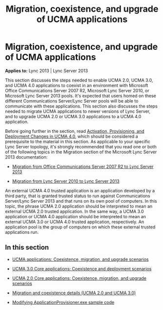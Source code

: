 ﻿---
title: Migration, coexistence, and upgrade of UCMA applications
TOCTitle: Migration, coexistence, and upgrade of UCMA applications
ms:assetid: 07b8c6c2-7cc7-4449-a6c2-3da177b34389
ms:mtpsurl: https://msdn.microsoft.com/library/Dn466137(v=office.15)
ms:contentKeyID: 57103459
ms.date: 07/25/2014
mtps_version: v=office.15
---

# Migration, coexistence, and upgrade of UCMA applications


**Applies to:** Lync 2013 | Lync Server 2013

This section discusses the steps needed to enable UCMA 2.0, UCMA 3.0, and UCMA 4.0 applications to coexist in an environment with Microsoft Office Communications Server 2007 R2, Microsoft Lync Server 2010, or Microsoft Lync Server 2013 pools. It's expected that users homed on these different Communications Server/Lync Server pools will be able to communicate with these applications. This section also discusses the steps needed to migrate UCMA applications to newer versions of Lync Server, and to upgrade UCMA 2.0 or UCMA 3.0 applications to a UCMA 4.0 application.

Before going further in the section, read [Activation, Provisioning, and Deployment Changes in UCMA 4.0](https://msdn.microsoft.com/library/hh347244\(v=office.15\)), which should be considered a prerequisite to the material in this section. As applicable to your specific Lync Server topology, it's strongly recommended that you read one or both of the following topics in the Migration section of the Microsoft Lync Server 2013 documentation:

  - [Migration from Office Communications Server 2007 R2 to Lync Server 2013](http://technet.microsoft.com/library/jj205375\(v=ocs.15\))

  - [Migration from Lync Server 2010 to Lync Server 2013](http://technet.microsoft.com/library/jj205369\(v=ocs.15\))

An external UCMA 4.0 trusted application is an application developed by a third party, that is granted trusted status to run against Communications Server/Lync Server 2013 and that runs on its own pool of computers. In this topic, the phrase UCMA 2.0 application should be interpreted to mean an external UCMA 2.0 trusted application. In the same way, a UCMA 3.0 application or UCMA 4.0 application should be interpreted to mean an external UCMA 3.0 or UCMA 4.0 trusted application, respectively. An application pool is the group of computers on which these external trusted applications run.

## In this section

  - [UCMA applications: Coexistence, migration, and upgrade scenarios](ucma-applications-coexistence-migration-and-upgrade-scenarios.md)

  - [UCMA 3.0 Core applications: Coexistence and deployment scenarios](ucma-3-0-core-applications-coexistence-and-deployment-scenarios.md)

  - [UCMA 2.0 Core applications: Coexistence, migration, and upgrade scenarios](ucma-2-0-core-applications-coexistence-migration-and-upgrade-scenarios.md)

  - [Migration and coexistence details (UCMA 2.0 and UCMA 3.0)](migration-and-coexistence-details-ucma-2-0-and-ucma-3-0.md)

  - [Modifying ApplicationProvisioner.exe sample code](modifying-applicationprovisioner-exe-sample-code.md)

